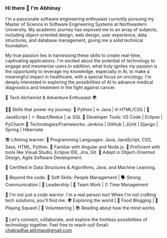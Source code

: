 ### Hi there 👋 I'm Abhinay

<!--
**abhi6799/abhi6799** is a ✨ _special_ ✨ repository because its `README.md` (this file) appears on your GitHub profile.

Here are some ideas to get you started:

- 🔭 I’m currently working on ...
- 🌱 I’m currently learning ...
- 👯 I’m looking to collaborate on ...
- 🤔 I’m looking for help with ...
- 💬 Ask me about ...
- 📫 How to reach me: ...
- 😄 Pronouns: ...
- ⚡ Fun fact: ...
-->


I'm a passionate software engineering enthusiast currently pursuing my Master of Science in Software Engineering Systems at Northeastern University. My academic journey has exposed me to an array of subjects, including object-oriented design, web design, user experience, data structures, and database management, giving me a solid technical foundation.

My true passion lies in harnessing these skills to create real-time, captivating applications. I'm excited about the potential of technology to engage and mesmerize users.In addition, what truly ignites my passion is the opportunity to leverage my knowledge, especially in AI, to make a meaningful impact in healthcare, with a special focus on oncology. I'm deeply interested in exploring the possibilities of AI to advance medical diagnostics and treatment in the fight against cancer.

🚀 Tech Alchemist & Adventure Enthusiast 🌍

👨‍💻 Skills that power my journey:
🐍 Python | ☕ Java | 🌐 HTML/CSS | 📡 JavaScript | ⚛️ React/Redux | 📊 SQL
🔧 Developer Tools: VS Code | Eclipse | PyCharm
🔩 Technologies/Frameworks: Jenkins | GitHub | JUnit | Django | Spring | Hibernate

📚 Lifelong learner:
📌 Programming Languages: Java, JavaScript, CSS, Sass, HTML, Python.
📌 Familiar with Angular and Node.js.
📌 Proficient with tools like Visual Studio, Eclipse IDE, Jira, Git.
📌 Adept in Object-Oriented Design, Agile Software Development.

📜 Certified in Data Structures & Algorithms, Java, and Machine Learning.

🎯 Beyond the code:
🤝 Soft Skills: People Management | 🗣️ Strong Communication | 🚀 Leadership | 👥 Team Work | ⏰ Time Management

🌟 I'm not just a code warrior. I'm a real person too! When I'm not crafting tech solutions, you'll find me:
🌍 Exploring the world | 🍔 Food Blogging | 🏸 Playing Squash | 🤝 Volunteering | 📚 Reading about how the mind works.

🤝 Let's connect, collaborate, and explore the limitless possibilities of technology together. Feel free to reach out! 
Email: chakradhar.abhinay@gmail.com
